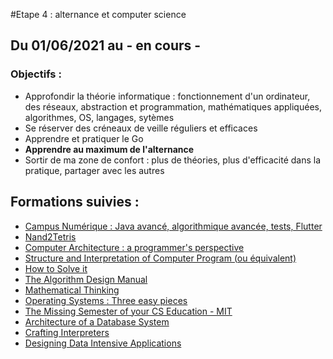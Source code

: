 #Etape 4 : alternance et computer science

## Du 01/06/2021 au - en cours -

### Objectifs :

- Approfondir la théorie informatique : fonctionnement d'un ordinateur, des réseaux, abstraction et programmation, mathématiques appliquées, algorithmes, OS, langages, sytèmes
- Se réserver des créneaux de veille réguliers et efficaces
- Apprendre et pratiquer le Go
- **Apprendre au maximum de l'alternance**
- Sortir de ma zone de confort : plus de théories, plus d'efficacité dans la pratique, partager avec les autres

## Formations suivies :

- [Campus Numérique : Java avancé, algorithmique avancée, tests, Flutter](https://le-campus-numerique.fr/)
- [Nand2Tetris](https://www.nand2tetris.org/)
- [Computer Architecture : a programmer's perspective](https://www.amazon.fr/Computer-Systems-Programmers-Perspective-Global/dp/1292101768)
- [Structure and Interpretation of Computer Program (ou équivalent)](https://mitpress.mit.edu/sites/default/files/sicp/full-text/book/book.html)
- [How to Solve it](https://www.amazon.fr/How-Solve-Aspect-Mathematical-Method/dp/0140124993)
- [The Algorithm Design Manual](https://www.amazon.fr/Algorithm-Design-Manual-Steven-Skiena/dp/1849967202)
- [Mathematical Thinking](https://www.coursera.org/learn/mathematical-thinking)
- [Operating Systems : Three easy pieces](https://pages.cs.wisc.edu/~remzi/OSTEP/)
- [The Missing Semester of your CS Education - MIT](https://missing.csail.mit.edu/)
- [Architecture of a Database System](https://dsf.berkeley.edu/papers/fntdb07-architecture.pdf)
- [Crafting Interpreters](https://craftinginterpreters.com/)
- [Designing Data Intensive Applications](https://www.amazon.fr/Designing-Data-Intensive-Applications-Martin-Kleppmann/dp/1449373321)

